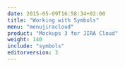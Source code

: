 ```yaml
---
date: 2015-05-09T16:58:34+02:00
title: "Working with Symbols"
menu: "menujiracloud"
product: "Mockups 3 for JIRA Cloud"
weight: 140
include: "symbols"
editorversion: 3
---
```

